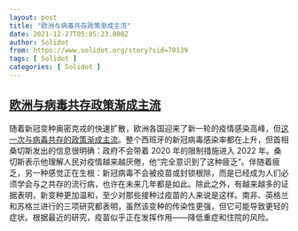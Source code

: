 ```yaml
---
layout: post
title: "欧洲与病毒共存政策渐成主流"
date: 2021-12-27T05:05:23.000Z
author: Solidot
from: https://www.solidot.org/story?sid=70139
tags: [ Solidot ]
categories: [ Solidot ]
---
```

<!--1640581523000-->
[欧洲与病毒共存政策渐成主流](https://www.solidot.org/story?sid=70139)
------

<div>
随着新冠变种奥密克戎的快速扩散，欧洲各国迎来了新一轮的疫情感染高峰，但<a href="https://cn.nytimes.com/world/20211227/europe-covid-pandemic-omicron/" target="_blank">这一次与病毒共存的政策渐成主流</a>。整个西班牙的新冠病毒感染率都在上升，但首相桑切斯发出的信息很明确：政府不会带着 2020 年的限制措施进入 2022 年。桑切斯表示他理解人民对疫情越来越厌倦，他“完全意识到了这种疲乏”。伴随着疲乏，另一种感觉正在生根：新冠病毒不会被疫苗或封锁根除，而是已经成为人们必须学会与之共存的流行病，也许在未来几年都是如此。除此之外，有越来越多的证据表明，新变种更加温和，至少对那些接种过疫苗的人来说是这样。南非、英格兰和苏格兰进行的三项研究都表明，虽然该变种的传染性更强，但它可能导致更轻的症状。根据最近的研究，疫苗似乎正在发挥作用——降低重症和住院的风险。
</div>
